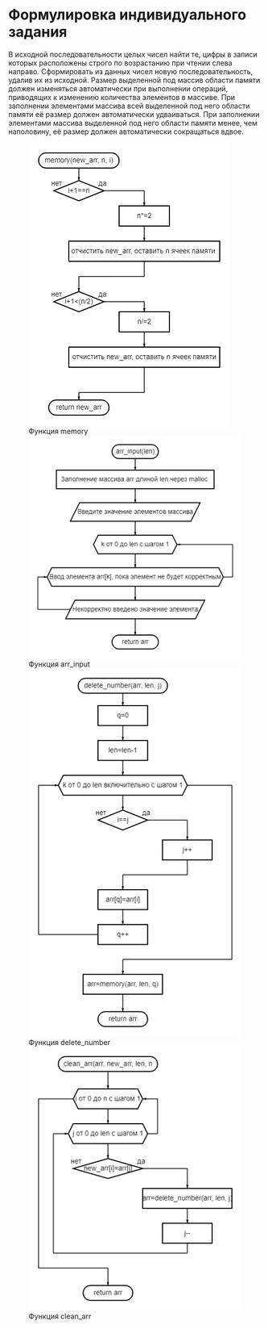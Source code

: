 # Формулировка индивидуального задания
В исходной последовательности целых чисел найти те, цифры в записи которых расположены строго 
по возрастанию при чтении слева направо. Сформировать из данных чисел новую 
последовательность, удалив их из исходной.
Размер выделенной под массив области памяти должен изменяться автоматически при выполнении 
операций, приводящих к изменению количества элементов в массиве. При заполнении элементами 
массива всей выделенной под него области памяти её размер должен автоматически удваиваться. 
При заполнении элементами массива выделенной под него области памяти менее, чем наполовину, 
её размер должен автоматически сокращаться вдвое.
<figure>
  <img
  src="https://github.com/Veronijaj/Inf/blob/main/lab3/diagram%20(13).png"
  alt="The beautiful MDN logo.">
  <figcaption>Функция memory</figcaption>
  <img
  src="https://github.com/Veronijaj/Inf/blob/main/lab3/diagram%20(12).png"
  alt="The beautiful MDN logo.">
  <figcaption>Функция arr_input</figcaption>
  <img
  src="https://github.com/Veronijaj/Inf/blob/main/lab3/diagram%20(14).png"
  alt="The beautiful MDN logo.">
  <figcaption>Функция delete_number</figcaption>
  <img
  src="https://github.com/Veronijaj/Inf/blob/main/lab3/diagram%20(16).png"
  alt="The beautiful MDN logo.">
  <figcaption>Функция clean_arr</figcaption>
</figure>
